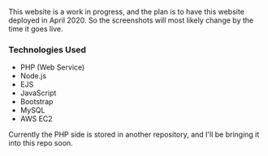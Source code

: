 This website is a work in progress, and the plan is to have this website deployed in April 2020. So the screenshots will most likely change by the time it goes live.
### Technologies Used
* PHP (Web Service)
* Node.js
* EJS
* JavaScript
* Bootstrap
* MySQL
* AWS EC2

Currently the PHP side is stored in another repository, and I'll be bringing it into this repo soon.